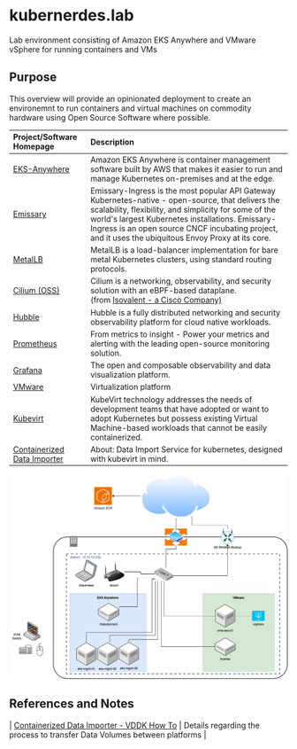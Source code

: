 # kubernerdes.lab
Lab environment consisting of Amazon EKS Anywhere and VMware vSphere for running containers and VMs


## Purpose 
This overview will provide an opinionated deployment to create an environemnt to run containers and virtual machines on commodity hardware using Open Source Software where possible.

| Project/Software Homepage | Description |
|:-----------------|:-------------|
| [EKS-Anywhere](https://anywhere.eks.amazonaws.com/) | Amazon EKS Anywhere is container management software built by AWS that makes it easier to run and manage Kubernetes on-premises and at the edge. |
| [Emissary](https://www.getambassador.io/docs/emissary/latest/tutorials/getting-started) | Emissary-Ingress is the most popular API Gateway Kubernetes-native - open-source, that delivers the scalability, flexibility, and simplicity for some of the world's largest Kubernetes installations. Emissary-Ingress is an open source CNCF incubating project, and it uses the ubiquitous Envoy Proxy at its core. |
| [MetalLB](https://metallb.universe.tf/) | MetalLB is a load-balancer implementation for bare metal Kubernetes clusters, using standard routing protocols. |
| [Cilium (OSS)](https://cilium.io/) | Cilium is a networking, observability, and security solution with an eBPF-based dataplane. <BR> (from [Isovalent - a Cisco Company)](https://isovalent.com/) |
| [Hubble](https://github.com/cilium/hubble) | Hubble is a fully distributed networking and security observability platform for cloud native workloads. |
| [Prometheus](https://prometheus.io/) | From metrics to insight - Power your metrics and alerting with the leading open-source monitoring solution. |
| [Grafana](https://github.com/grafana/grafana) | The open and composable observability and data visualization platform. |
| [VMware](https://www.vmware.com/) | Virtualization platform |
| [Kubevirt](https://kubevirt.io/) | KubeVirt technology addresses the needs of development teams that have adopted or want to adopt Kubernetes but possess existing Virtual Machine-based workloads that cannot be easily containerized. |
| [Containerized  Data Importer](https://github.com/kubevirt/containerized-data-importer/) | About: Data Import Service for kubernetes, designed with kubevirt in mind. |



![Environment Overview](Images/APG-EKS-Anywhere-enclave.drawio.png)


## References and Notes
| [Containerized  Data Importer - VDDK How To](https://github.com/kubevirt/containerized-data-importer/blob/main/doc/datavolumes.md#vddk-data-volume) | Details regarding the process to transfer Data Volumes between platforms |
